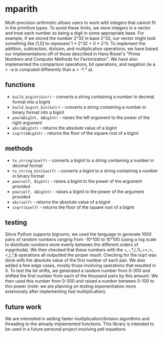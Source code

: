 # mparith
Multi-precision arithmetic allows users to work with integers that cannot fit in the primitive types. 
To avoid these limits, we store integers in a vector and treat each number as being a digit in some appropriate base.
For example, if we stored the number 2^32 in base 2^32, our vector might look something like [1,0] to represent 1 * 2^32 + 0 * 2^0.
To implement the addition, subtraction, division, and multiplication operations, we have based our implementations off of those described in Hans Riesel's "Prime Numbers and Computer Methods for Factorization".
We have also implemented the comparison operations, bit operations, and negation (ie a = -a is computed differently than a = -1 * a).

## functions
- `build_bigint(&str)` - converts a string containing a number in decimal format into a bigint
- `build_bigint_bin(&str)` - converts a string containing a number in binary format into a bigint
- `pow(&BigInt, &BigInt)` - raises the left argument to the power of the right argument
- `abs(&BigInt)` - returns the absolute value of a bigint
- `isqrt(&BigInt)` - returns the floor of the square root of a bigint

## methods
- `to_string(&self)` - converts a bigint to a string containing a number in decimal format
- `to_string_bin(&self)` - converts a bigint to a string containing a number in binary format
- `pow(self, BigInt)` - raises a bigint to the power of the argument provided
- `pow(self, &BigInt)` - raises a bigint to the power of the argument provided
- `abs(self)` - returns the absolute value of a bigint
- `isqrt(&self)` - returns the floor of the square root of a bigint

## testing
Since Python supports bignums, we used the language to generate 1000 pairs of random numbers ranging from -10^100 to 10^100 (using a log scale to distribute numbers more evenly between the different orders of magnitude). 
We then checked that these numbers with the +,-,\*,/,%,==,>,<,|,^,& operations all outputted the proper result. 
Checking for the isqrt was done with the absolute value of the first number of each pair.
We also added a few edge cases, mostly those involving operations that resulted in 0.
To test the bit shifts, we generated a random number from 0-300 and shifted the first number from each of the thousand pairs by this amount.
We then used this number from 0-300 and raised a number between 0-100 to this power (note: we are planning on testing exponentiation more extensively after implementing fast multiplication).

## future work
We are interested in adding faster multiplication/division algorithms and threading to the already implemented functions.
This library is intended to be used in a future personal project involving pell equations.

